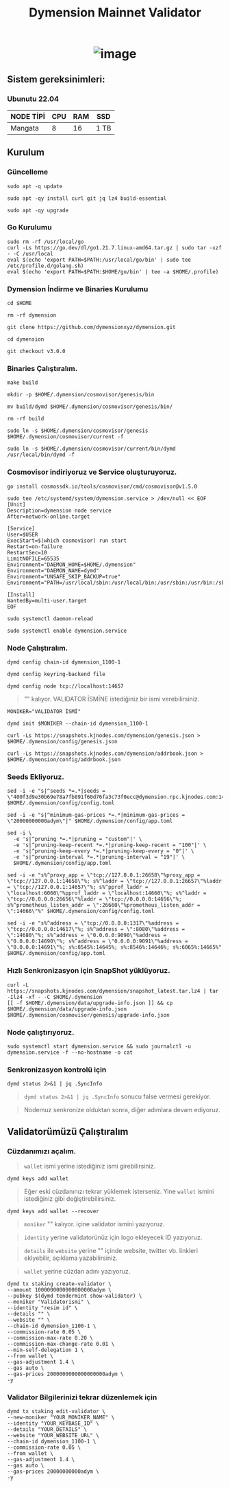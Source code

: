 <h1 align="center"> Dymension Mainnet Validator
 <br/> <br>
 
![image](https://cdn.airdropalert.com/images/metadata/dymension3333333.jpeg)

## Sistem gereksinimleri:
### Ubunutu 22.04
NODE TİPİ | CPU     | RAM      | SSD     |
| ------------- | ------------- | ------------- | -------- |
| Mangata  | 8          | 16        | 1 TB  |
  

## Kurulum

### Güncelleme

```
sudo apt -q update
```
```
sudo apt -qy install curl git jq lz4 build-essential
```
```
sudo apt -qy upgrade
```

### Go Kurulumu
```
sudo rm -rf /usr/local/go
curl -Ls https://go.dev/dl/go1.21.7.linux-amd64.tar.gz | sudo tar -xzf - -C /usr/local
eval $(echo 'export PATH=$PATH:/usr/local/go/bin' | sudo tee /etc/profile.d/golang.sh)
eval $(echo 'export PATH=$PATH:$HOME/go/bin' | tee -a $HOME/.profile)
```

### Dymension İndirme ve Binaries Kurulumu
```
cd $HOME
```
```
rm -rf dymension
```
```
git clone https://github.com/dymensionxyz/dymension.git
```
```
cd dymension
```
```
git checkout v3.0.0
```

### Binaries Çalıştıralım.

```
make build
```

```
mkdir -p $HOME/.dymension/cosmovisor/genesis/bin
```
```
mv build/dymd $HOME/.dymension/cosmovisor/genesis/bin/
```
```
rm -rf build
```
```
sudo ln -s $HOME/.dymension/cosmovisor/genesis $HOME/.dymension/cosmovisor/current -f
```
```
sudo ln -s $HOME/.dymension/cosmovisor/current/bin/dymd /usr/local/bin/dymd -f
```
### Cosmovisor indiriyoruz ve Service oluşturuyoruz.

```
go install cosmossdk.io/tools/cosmovisor/cmd/cosmovisor@v1.5.0
```

```
sudo tee /etc/systemd/system/dymension.service > /dev/null << EOF
[Unit]
Description=dymension node service
After=network-online.target

[Service]
User=$USER
ExecStart=$(which cosmovisor) run start
Restart=on-failure
RestartSec=10
LimitNOFILE=65535
Environment="DAEMON_HOME=$HOME/.dymension"
Environment="DAEMON_NAME=dymd"
Environment="UNSAFE_SKIP_BACKUP=true"
Environment="PATH=/usr/local/sbin:/usr/local/bin:/usr/sbin:/usr/bin:/sbin:/bin:/usr/games:/usr/local/games:/snap/bin:$HOME/.dymension/cosmovisor/current/bin"

[Install]
WantedBy=multi-user.target
EOF
```
```
sudo systemctl daemon-reload
```
```
sudo systemctl enable dymension.service
```
### Node Çalıştıralım.
```
dymd config chain-id dymension_1100-1
```
```
dymd config keyring-backend file
```
```
dymd config node tcp://localhost:14657
```

> "" kalıyor. VALIDATOR İSMİNE istediğiniz bir ismi verebilirsiniz.
```
MONIKER="VALIDATOR İSMİ"
```
```
dymd init $MONIKER --chain-id dymension_1100-1
```
```
curl -Ls https://snapshots.kjnodes.com/dymension/genesis.json > $HOME/.dymension/config/genesis.json
```
```
curl -Ls https://snapshots.kjnodes.com/dymension/addrbook.json > $HOME/.dymension/config/addrbook.json
```
### Seeds Ekliyoruz.

```
sed -i -e "s|^seeds *=.*|seeds = \"400f3d9e30b69e78a7fb891f60d76fa3c73f0ecc@dymension.rpc.kjnodes.com:14659\"|" $HOME/.dymension/config/config.toml
```
```
sed -i -e "s|^minimum-gas-prices *=.*|minimum-gas-prices = \"20000000000adym\"|" $HOME/.dymension/config/app.toml
```
```
sed -i \
  -e 's|^pruning *=.*|pruning = "custom"|' \
  -e 's|^pruning-keep-recent *=.*|pruning-keep-recent = "100"|' \
  -e 's|^pruning-keep-every *=.*|pruning-keep-every = "0"|' \
  -e 's|^pruning-interval *=.*|pruning-interval = "19"|' \
  $HOME/.dymension/config/app.toml
```
```
sed -i -e "s%^proxy_app = \"tcp://127.0.0.1:26658\"%proxy_app = \"tcp://127.0.0.1:14658\"%; s%^laddr = \"tcp://127.0.0.1:26657\"%laddr = \"tcp://127.0.0.1:14657\"%; s%^pprof_laddr = \"localhost:6060\"%pprof_laddr = \"localhost:14660\"%; s%^laddr = \"tcp://0.0.0.0:26656\"%laddr = \"tcp://0.0.0.0:14656\"%; s%^prometheus_listen_addr = \":26660\"%prometheus_listen_addr = \":14666\"%" $HOME/.dymension/config/config.toml
```
```
sed -i -e "s%^address = \"tcp://0.0.0.0:1317\"%address = \"tcp://0.0.0.0:14617\"%; s%^address = \":8080\"%address = \":14680\"%; s%^address = \"0.0.0.0:9090\"%address = \"0.0.0.0:14690\"%; s%^address = \"0.0.0.0:9091\"%address = \"0.0.0.0:14691\"%; s%:8545%:14645%; s%:8546%:14646%; s%:6065%:14665%" $HOME/.dymension/config/app.toml
```

### Hızlı Senkronizasyon için SnapShot yüklüyoruz.

```
curl -L https://snapshots.kjnodes.com/dymension/snapshot_latest.tar.lz4 | tar -Ilz4 -xf - -C $HOME/.dymension
[[ -f $HOME/.dymension/data/upgrade-info.json ]] && cp $HOME/.dymension/data/upgrade-info.json $HOME/.dymension/cosmovisor/genesis/upgrade-info.json
```

### Node çalıştırıyoruz.

```
sudo systemctl start dymension.service && sudo journalctl -u dymension.service -f --no-hostname -o cat
```

### Senkronizasyon kontrolü için

```
dymd status 2>&1 | jq .SyncInfo
```

>  `dymd status 2>&1 | jq .SyncInfo` sonucu false vermesi gerekiyor.

> Nodemuz senkronize olduktan sonra, diğer adımlara devam ediyoruz.

## Validatorümüzü Çalıştıralım

### Cüzdanımızı açalım.

> `wallet` ismi yerine istediğiniz ismi girebilirsiniz.

```
dymd keys add wallet
```
> Eğer eski cüzdanınızı tekrar yüklemek isterseniz. Yine `wallet` ismini istediğiniz gibi değiştirebilirsiniz.

```
dymd keys add wallet --recover
```

> `moniker` "" kalıyor. içine validator ismini yazıyoruz.

> `identity` yerine validatorünüz için logo ekleyecek ID yazıyoruz.

>  `details` ile `website` yerine "" içinde website, twitter vb. linkleri eklyebilir, açıklama yazabilirsiniz.

> `wallet` yerine cüzdan adını yazıyoruz.

```
dymd tx staking create-validator \
--amount 1000000000000000000adym \
--pubkey $(dymd tendermint show-validator) \
--moniker "Validatorismi" \
--identity "resim id" \
--details "" \
--website "" \
--chain-id dymension_1100-1 \
--commission-rate 0.05 \
--commission-max-rate 0.20 \
--commission-max-change-rate 0.01 \
--min-self-delegation 1 \
--from wallet \
--gas-adjustment 1.4 \
--gas auto \
--gas-prices 2000000000000000000adym \
-y
```
### Validator Bilgilerinizi tekrar düzenlemek için

```
dymd tx staking edit-validator \
--new-moniker "YOUR_MONIKER_NAME" \
--identity "YOUR_KEYBASE_ID" \
--details "YOUR_DETAILS" \
--website "YOUR_WEBSITE_URL" \
--chain-id dymension_1100-1 \
--commission-rate 0.05 \
--from wallet \
--gas-adjustment 1.4 \
--gas auto \
--gas-prices 20000000000adym \
-y
```
